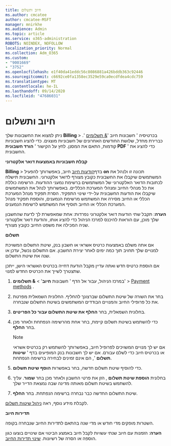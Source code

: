 ```yaml
---
title: חיוב ותשלום
ms.author: cmcatee
author: cmcatee-MSFT
manager: mnirkhe
ms.audience: Admin
ms.topic: article
ms.service: o365-administration
ROBOTS: NOINDEX, NOFOLLOW
localization_priority: Normal
ms.collection: Adm_O365
ms.custom:
- "9001669"
- "3752"
ms.openlocfilehash: e1f40da41eddc56c8086881a426bddb363c92446
ms.sourcegitcommit: c6692ce0fa1358ec3529e59ca0ecdfdea4cdc759
ms.translationtype: MT
ms.contentlocale: he-IL
ms.lasthandoff: 09/14/2020
ms.locfileid: "47686031"
---
```

# <a name="billing-and-payment"></a>חיוב ותשלום

ניתן למצוא את החשבונות שלך **Billing**  >  בכרטיסיה ' חשבונות חיוב '[& תשלומים](https://go.microsoft.com/fwlink/p/?linkid=848039) '.  כברירת מחדל, שלושת החודשים האחרונים של חשבוניות מוצגים.  כדי להציג חשבוניות קודמות, התאם את המסנן.  לחץ על הקישור ' **הורד חשבונית PDF** ' כדי להציג את החשבונית.

**קבלת חשבוניות באמצעות דואר אלקטרוני**

**Billing**  >  בדף[הודעות חיוב](https://go.microsoft.com/fwlink/p/?linkid=853212) חיוב, באפשרותך להפעיל **on** תכונה זו ולנהל את המשתמשים שיקבלו את החשבונית כקובץ מצורף לדואר אלקטרוני. החשבונית תישלח לכתובות הדואר האלקטרוני של המשתמשים ברשימת נמעני ההודעות. הרשימה כוללת את כל מנהלי החיוב ומנהלי המערכת הכלליים.  באפשרותך לנהל את המשתמשים שיקבלו את הודעות החשבונית על-ידי שינוי התפקיד.  הסרת תפקיד מנהל המערכת הכללי או החיוב מסירה את המשתמש מרשימת הנמענים, והוספת תפקיד מנהל המערכת הכללי או החיוב תוסיף את המשתמש לרשימת הנמענים.

**הערה**: תקבל שתי הודעות דואר אלקטרוני נפרדות: אחת שמאפשרת לך לדעת שהחשבון שלך מוכן, עם הוראות להיכנס למרכז הניהול כדי להציג אותו, והודעת דואר אלקטרוני שניה המכילה את משפט החיוב כקובץ מצורף.

**תשלום**

אם אתה משלם באמצעות כרטיס אשראי או חשבון בנק, שיטת התשלום המשויכת למנויים שלך תחויב תוך כמה ימים לאחר יצירת החשבון. אם התשלום נכשל, עדכן או שנה את שיטת התשלום.

אם הוספת כרטיס חדש ואתה עדיין מקבל הודעת דחייה בכרטיס האשראי הישן, ייתכן שתצטרך לשייך את הכרטיס החדש למנוי.

1. במרכז הניהול, עבור אל הדף ' חשבונות **חיוב**'  >  **& תשלומים**'  >  [Payment methods](https://go.microsoft.com/fwlink/p/?linkid=2018806) .

2. בחר את השורה של שיטת התשלום שברצונך להחליף. החלונית השמאלית מפרטת את כל פרופילי החיוב והמנויים הבודדים המשתמשים בשיטת התשלום שנבחרה.

3. בחלונית השמאלית, בחר **החלף את שיטת התשלום עבור כל הפריטים**.

4. כדי להשתמש בשיטת תשלום קיימת, בחר אחת מהרשימה הנפתחת ולאחר מכן בחר **החלף**.

    > [!NOTE]
    > אם יש לך מנויים המשויכים לפרופיל חיוב, באפשרותך להשתמש רק בכרטיס אשראי או בכרטיס חיוב כדי לשלם עבורם. אם יש לך חשבונות בנק המופיעים בדף ' **שיטות תשלום** ', הם אינם זמינים לבחירה ברשימה הנפתחת.

5. כדי להוסיף שיטת תשלום חדשה, בחר באפשרות **הוסף שיטת תשלום**.

6. בחלונית **הוספת שיטת תשלום** , הזן את פרטי החשבון ולאחר מכן בחר **שמור**. עליך להשתמש בשיטת תשלום מאותה מדינה שבה נמצאת הדייר שלך.

7. שיטת התשלום החדשה כבר נבחרה ברשימה הנפתחת. בחר **החלף**.

לקבלת מידע נוסף, ראה [ניהול שיטות תשלום](https://docs.microsoft.com/microsoft-365/commerce/billing-and-payments/manage-payment-methods).

**תדירות חיוב**

השטרות מופקים מדי חודש או מדי שנה בהתאם לתדירות החיוב שנבחרה בקופה.  

**הערה**: הזמנות עם חיוב שנתי עשויות לקבל חיוב באמצע הביטוי אם שינויים בוצעו כגון הוספה או הסרה של רשיונות. [שינוי תדירות החיוב](https://docs.microsoft.com/microsoft-365/commerce/billing-and-payments/change-payment-frequency).
